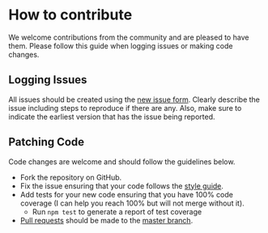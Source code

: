 # How to contribute
We welcome contributions from the community and are pleased to have them. Please follow this guide when logging issues or making code changes.

## Logging Issues
All issues should be created using the [new issue form](https://github.com/ruiquelhas/copperfield/issues/new). Clearly describe the issue including steps
to reproduce if there are any. Also, make sure to indicate the earliest version that has the issue being reported.

## Patching Code

Code changes are welcome and should follow the guidelines below.

* Fork the repository on GitHub.
* Fix the issue ensuring that your code follows the [style guide](http://hapijs.com/styleguide).
* Add tests for your new code ensuring that you have 100% code coverage (I can help you reach 100% but will not merge without it).
    * Run `npm test` to generate a report of test coverage
* [Pull requests](http://help.github.com/send-pull-requests/) should be made to the [master branch](https://github.com/ruiquelhas/copperfield/tree/master).

